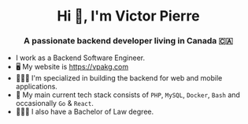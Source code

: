 <h1 align="center">Hi 👋, I'm Victor Pierre</h1>
<h3 align="center">A passionate backend developer living in Canada 🇨🇦</h3>

- I work as a Backend Software Engineer.
- 🖥 My website is https://vpakg.com
- 👨🏻‍💻 I'm specialized in building the backend for web and mobile applications.
- 🐘 My main current tech stack consists of `PHP`, `MySQL`, `Docker`, `Bash` and occasionally `Go` & `React`.
- 👨🏻‍⚖️ I also have a Bachelor of Law degree.

